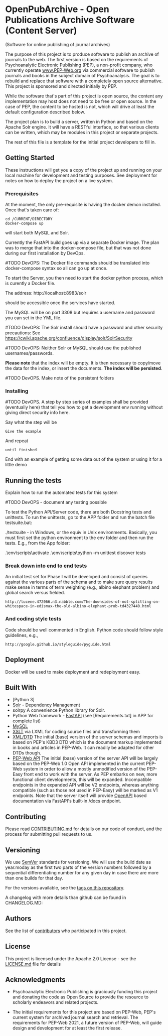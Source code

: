 # OpenPubArchive - Open Publications Archive Software (Content Server) 
 
(Software for online publishing of journal archives)

The purpose of this project is to produce software to publish an archive of journals to the web.  The first version is based on the requirements of Psychoanalytic Electronic Publishing (PEP), a non-profit company, who currently operate www.PEP-Web.org via commercial software to publish journals and books in the subject domain of Psychoanalysis.  The goal is to rebuild and replace that software with a completely open source alternative.  This project is sponsored and directed initially by PEP.

While the software that's part of this project is open source, the content any implementation may host does not need to be free or open source.  In the case of PEP, the content to be hosted is not, which will drive at least the default configuration described below.

The project plan is to build a server, written in Python and based on the Apache Solr engine.  It will have a RESTful interface, so that various clients can be written, which may be modules in this project or separate projects.

The rest of this file is a template for the initial project developers to fill in.

## Getting Started

These instructions will get you a copy of the project up and running on your local machine for development and testing purposes. See deployment for notes on how to deploy the project on a live system.

### Prerequisites

At the moment, the only pre-requisite is having the docker demon installed.
Once that's taken care of:
```
cd /CURRENT/DIRECTORY
docker-compose up
```
will start both MySQL and Solr.

Currently the FastAPI build goes up via a separate Docker image.  The plan was to merge that into the docker-compose file, but that was not done during our first installation by DevOps.

#TODO DevOPS: The Docker file commands should be translated into docker-compose syntax so all can go up at once.

To start the Server, you then need to start the docker python process, which is curently a Docker file.

The address:
http://localhost:8983/solr

should be accessible once the services have started.

The MySQL will be on port 3308 but requires a username and password you can set in the YML file.

#TODO DevOPS: The Solr install should have a password and other security precautions:
     See https://cwiki.apache.org/confluence/display/solr/SolrSecurity
     
#TODO DevOPS: Neither Solr or MySQL should use the published usernames/passwords.

**Please note** that the index will be empty. It is then necessary to copy/move the data for the index, or insert the documents. **The index will be persisted**.

#TODO DevOPS.  Make note of the persistent folders

### Installing

#TODO DevOPS.  A step by step series of examples shall be provided (eventually here) that tell you how to get a development env running without giving direct security info here.

Say what the step will be

```
Give the example
```

And repeat

```
until finished
```

End with an example of getting some data out of the system or using it for a little demo

## Running the tests

Explain how to run the automated tests for this system

#TODO DevOPS - document any testing possible

To test the Python API/Server code, there are both Docstring tests and unittests.  To run the unittests, go to the APP folder and run the batch file testsuite.bat:

./testsuite - in Windows, or the equiv in Unix environments.  Basically, you must first set the python environment to the env folder and then run the tests.  E.g., from the App folder:

.\env\scripts\activate
.\env\scripts\python -m unittest discover tests


### Break down into end to end tests

An initial test set for Phase I will be developed and consist of queries against the various parts of the schema and to make sure query results make sense in terms of term weighting (e.g., albino elephant problem) and global search versus fielded.  

```
http://lucene.472066.n3.nabble.com/The-downsides-of-not-splitting-on-whitespace-in-edismax-the-old-albino-elephant-prob-td4327440.html
```

### And coding style tests

Code should be well commented in English.
Python code should follow style guidelines, e.g.,

```
http://google.github.io/styleguide/pyguide.html
```

## Deployment

Docker will be used to make deployment and redeployment easy.

## Built With

* [Python 3]
* [Solr](http://lucene.apache.org/solr/) - Dependency Management
* solrpy A convenience Python library for Solr.
* Python Web framework - [FastAPI](https://github.com/tiangolo/fastapi) (see [Requirements.txt] in APP for complete list)
* [MySQL](https://dev.mysql.com/downloads/)
* [XSLT](https://lxml.de/xpathxslt.html) via LXML for coding source files and transforming them
* [XML/DTD](http://peparchive.org/pepa1dtd/pepkbd3.dtd) The initial (base) version of the server schemas and imports is based on PEP's KBD3 DTD which is the document markup implemented in books and articles in PEP-Web.  It can readily be adapted for other DTDs though.
* [PEP-Web API](https://app.swaggerhub.com/apis/nrshapiro/PEP-Web/1.1.0) The initial (base) version of the server API will be largely based on the PEP-Web 1.0 Open API implemented in the current PEP-Web system in order to allow a mostly unmodified version of the PEP-Easy front end to work with the server.  As PEP embarks on new, more functional client developments, this will be expanded.  Incompatible endpoints in the expanded API will be V2 endpoints, whereas anything compatible (such as those not used in PEP-Easy) will be marked as V1 endpoints.  Note that the server itself will provide [OpenAPI](https://www.openapis.org/) based documentation via FastAPI's built-in /docs endpoint.

## Contributing

Please read [CONTRIBUTING.md](https://gist.github.com/PurpleBooth/b24679402957c63ec426) for details on our code of conduct, and the process for submitting pull requests to us.

## Versioning

We use [SemVer](http://semver.org/) standards for versioning. We will use the build date as year.moday as the first two parts of the version numbers followed by a sequential differentiating number for any given day in case there are more than one builds for that day.

For the versions available, see the [tags on this repository](https://githuhttps://github.com/Psychoanalytic-Electronic-Publishing/openpubarchive/tags). 

A changelog with more details than github can be found in CHANGELOG.MD: 

## Authors

See the list of [contributors](https://github.com/Psychoanalytic-Electronic-Publishing/openpubarchive/openpubarchive/contributors) who participated in this project.

## License

This project is licensed under the Apache 2.0 License - see the [LICENSE.md](LICENSE.md) file for details

## Acknowledgments

* Psychoanalytic Electronic Publishing is graciously funding this project and donating the code as Open Source to provide the resource to scholarly endeavors and related projects.

* The initial requirements for this project are based on PEP-Web, PEP's current system for archived journal search and retrieval.  The requirements for PEP-Web 2021, a future version of PEP-Web, will guide design and development for at least the first release.
